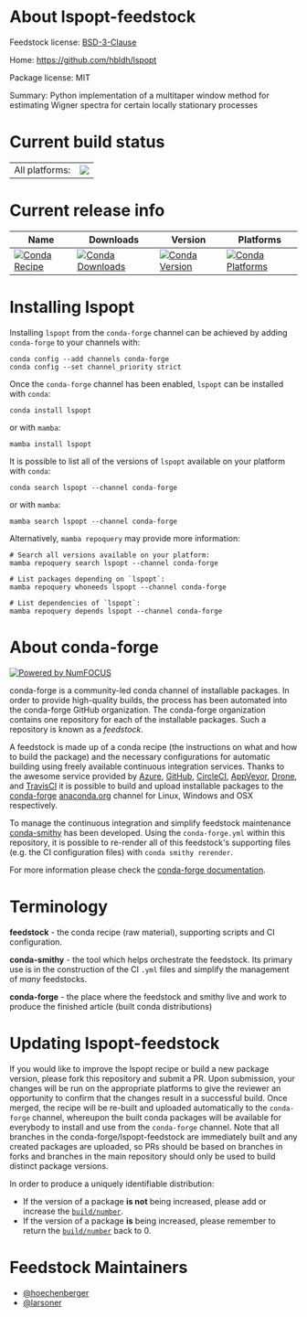 About lspopt-feedstock
======================

Feedstock license: [BSD-3-Clause](https://github.com/conda-forge/lspopt-feedstock/blob/main/LICENSE.txt)

Home: https://github.com/hbldh/lspopt

Package license: MIT

Summary: Python implementation of a multitaper window method for estimating Wigner spectra for certain locally stationary processes

Current build status
====================


<table><tr><td>All platforms:</td>
    <td>
      <a href="https://dev.azure.com/conda-forge/feedstock-builds/_build/latest?definitionId=16377&branchName=main">
        <img src="https://dev.azure.com/conda-forge/feedstock-builds/_apis/build/status/lspopt-feedstock?branchName=main">
      </a>
    </td>
  </tr>
</table>

Current release info
====================

| Name | Downloads | Version | Platforms |
| --- | --- | --- | --- |
| [![Conda Recipe](https://img.shields.io/badge/recipe-lspopt-green.svg)](https://anaconda.org/conda-forge/lspopt) | [![Conda Downloads](https://img.shields.io/conda/dn/conda-forge/lspopt.svg)](https://anaconda.org/conda-forge/lspopt) | [![Conda Version](https://img.shields.io/conda/vn/conda-forge/lspopt.svg)](https://anaconda.org/conda-forge/lspopt) | [![Conda Platforms](https://img.shields.io/conda/pn/conda-forge/lspopt.svg)](https://anaconda.org/conda-forge/lspopt) |

Installing lspopt
=================

Installing `lspopt` from the `conda-forge` channel can be achieved by adding `conda-forge` to your channels with:

```
conda config --add channels conda-forge
conda config --set channel_priority strict
```

Once the `conda-forge` channel has been enabled, `lspopt` can be installed with `conda`:

```
conda install lspopt
```

or with `mamba`:

```
mamba install lspopt
```

It is possible to list all of the versions of `lspopt` available on your platform with `conda`:

```
conda search lspopt --channel conda-forge
```

or with `mamba`:

```
mamba search lspopt --channel conda-forge
```

Alternatively, `mamba repoquery` may provide more information:

```
# Search all versions available on your platform:
mamba repoquery search lspopt --channel conda-forge

# List packages depending on `lspopt`:
mamba repoquery whoneeds lspopt --channel conda-forge

# List dependencies of `lspopt`:
mamba repoquery depends lspopt --channel conda-forge
```


About conda-forge
=================

[![Powered by
NumFOCUS](https://img.shields.io/badge/powered%20by-NumFOCUS-orange.svg?style=flat&colorA=E1523D&colorB=007D8A)](https://numfocus.org)

conda-forge is a community-led conda channel of installable packages.
In order to provide high-quality builds, the process has been automated into the
conda-forge GitHub organization. The conda-forge organization contains one repository
for each of the installable packages. Such a repository is known as a *feedstock*.

A feedstock is made up of a conda recipe (the instructions on what and how to build
the package) and the necessary configurations for automatic building using freely
available continuous integration services. Thanks to the awesome service provided by
[Azure](https://azure.microsoft.com/en-us/services/devops/), [GitHub](https://github.com/),
[CircleCI](https://circleci.com/), [AppVeyor](https://www.appveyor.com/),
[Drone](https://cloud.drone.io/welcome), and [TravisCI](https://travis-ci.com/)
it is possible to build and upload installable packages to the
[conda-forge](https://anaconda.org/conda-forge) [anaconda.org](https://anaconda.org/)
channel for Linux, Windows and OSX respectively.

To manage the continuous integration and simplify feedstock maintenance
[conda-smithy](https://github.com/conda-forge/conda-smithy) has been developed.
Using the ``conda-forge.yml`` within this repository, it is possible to re-render all of
this feedstock's supporting files (e.g. the CI configuration files) with ``conda smithy rerender``.

For more information please check the [conda-forge documentation](https://conda-forge.org/docs/).

Terminology
===========

**feedstock** - the conda recipe (raw material), supporting scripts and CI configuration.

**conda-smithy** - the tool which helps orchestrate the feedstock.
                   Its primary use is in the construction of the CI ``.yml`` files
                   and simplify the management of *many* feedstocks.

**conda-forge** - the place where the feedstock and smithy live and work to
                  produce the finished article (built conda distributions)


Updating lspopt-feedstock
=========================

If you would like to improve the lspopt recipe or build a new
package version, please fork this repository and submit a PR. Upon submission,
your changes will be run on the appropriate platforms to give the reviewer an
opportunity to confirm that the changes result in a successful build. Once
merged, the recipe will be re-built and uploaded automatically to the
`conda-forge` channel, whereupon the built conda packages will be available for
everybody to install and use from the `conda-forge` channel.
Note that all branches in the conda-forge/lspopt-feedstock are
immediately built and any created packages are uploaded, so PRs should be based
on branches in forks and branches in the main repository should only be used to
build distinct package versions.

In order to produce a uniquely identifiable distribution:
 * If the version of a package **is not** being increased, please add or increase
   the [``build/number``](https://docs.conda.io/projects/conda-build/en/latest/resources/define-metadata.html#build-number-and-string).
 * If the version of a package **is** being increased, please remember to return
   the [``build/number``](https://docs.conda.io/projects/conda-build/en/latest/resources/define-metadata.html#build-number-and-string)
   back to 0.

Feedstock Maintainers
=====================

* [@hoechenberger](https://github.com/hoechenberger/)
* [@larsoner](https://github.com/larsoner/)

